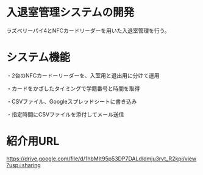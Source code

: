 # 入退室管理システムの開発
ラズベリーパイ4とNFCカードリーダーを用いた入退室管理を行う。

# システム機能
・2台のNFCカードーリーダーを、入室用と退出用に分けて運用

・カードをかざしたタイミングで学籍番号と時間を取得

・CSVファイル、Googleスプレッドシートに書き込み

・指定時間にCSVファイルを添付してメール送信

# 紹介用URL
https://drive.google.com/file/d/1hbMIt95p53DP7DALdIdmju3rvt_R2kpi/view?usp=sharing
